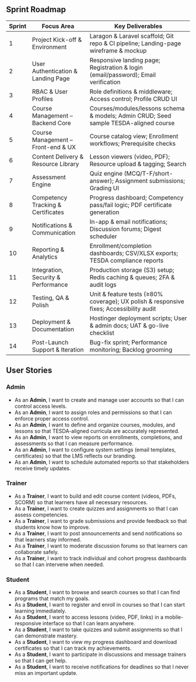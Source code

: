 ## Sprint Roadmap

| Sprint | Focus Area                           | Key Deliverables                                                                                        |
|--------|--------------------------------------|---------------------------------------------------------------------------------------------------------|
| 1      | Project Kick-off & Environment       | Laragon & Laravel scaffold; Git repo & CI pipeline; Landing-page wireframe & mockup                      |
| 2      | User Authentication & Landing Page   | Responsive landing page; Registration & login (email/password); Email verification                       |
| 3      | RBAC & User Profiles                 | Role definitions & middleware; Access control; Profile CRUD UI                                           |
| 4      | Course Management – Backend Core     | Courses/modules/lessons schema & models; Admin CRUD; Seed sample TESDA-aligned course                    |
| 5      | Course Management – Front-end & UX   | Course catalog view; Enrollment workflows; Prerequisite checks                                           |
| 6      | Content Delivery & Resource Library  | Lesson viewers (video, PDF); Resource upload & tagging; Search                                           |
| 7      | Assessment Engine                    | Quiz engine (MCQ/T-F/short-answer); Assignment submissions; Grading UI                                   |
| 8      | Competency Tracking & Certificates   | Progress dashboard; Competency pass/fail logic; PDF certificate generation                               |
| 9      | Notifications & Communication        | In-app & email notifications; Discussion forums; Digest scheduler                                        |
| 10     | Reporting & Analytics                | Enrollment/completion dashboards; CSV/XLSX exports; TESDA compliance reports                             |
| 11     | Integration, Security & Performance  | Production storage (S3) setup; Redis caching & queues; 2FA & audit logs                                  |
| 12     | Testing, QA & Polish                 | Unit & feature tests (≥80% coverage); UX polish & responsive fixes; Accessibility audit                  |
| 13     | Deployment & Documentation           | Hostinger deployment scripts; User & admin docs; UAT & go-live checklist                                |
| 14     | Post-Launch Support & Iteration      | Bug-fix sprint; Performance monitoring; Backlog grooming                                                  |

## User Stories

### Admin
- As an **Admin**, I want to create and manage user accounts so that I can control access levels.  
- As an **Admin**, I want to assign roles and permissions so that I can enforce proper access control.  
- As an **Admin**, I want to define and organize courses, modules, and lessons so that TESDA-aligned curricula are accurately represented.  
- As an **Admin**, I want to view reports on enrollments, completions, and assessments so that I can measure performance.  
- As an **Admin**, I want to configure system settings (email templates, certificates) so that the LMS reflects our branding.  
- As an **Admin**, I want to schedule automated reports so that stakeholders receive timely updates.

### Trainer
- As a **Trainer**, I want to build and edit course content (videos, PDFs, SCORM) so that learners have all necessary resources.  
- As a **Trainer**, I want to create quizzes and assignments so that I can assess competencies.  
- As a **Trainer**, I want to grade submissions and provide feedback so that students know how to improve.  
- As a **Trainer**, I want to post announcements and send notifications so that learners stay informed.  
- As a **Trainer**, I want to moderate discussion forums so that learners can collaborate safely.  
- As a **Trainer**, I want to track individual and cohort progress dashboards so that I can intervene when needed.

### Student
- As a **Student**, I want to browse and search courses so that I can find programs that match my goals.  
- As a **Student**, I want to register and enroll in courses so that I can start learning immediately.  
- As a **Student**, I want to access lessons (video, PDF, links) in a mobile-responsive interface so that I can learn anywhere.  
- As a **Student**, I want to take quizzes and submit assignments so that I can demonstrate mastery.  
- As a **Student**, I want to view my progress dashboard and download certificates so that I can track my achievements.  
- As a **Student**, I want to participate in discussions and message trainers so that I can get help.  
- As a **Student**, I want to receive notifications for deadlines so that I never miss an important update.  
